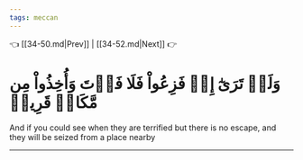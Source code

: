 ```yaml
---
tags: meccan
---
```


👈 [[34-50.md|Prev]] | [[34-52.md|Next]] 👉

# وَلَوۡ تَرَىٰٓ إِذۡ فَزِعُواْ فَلَا فَوۡتَ وَأُخِذُواْ مِن مَّكَانٖ قَرِيبٖ

And if you could see when they are terrified but there is no escape, and they will be seized from a place nearby

---

